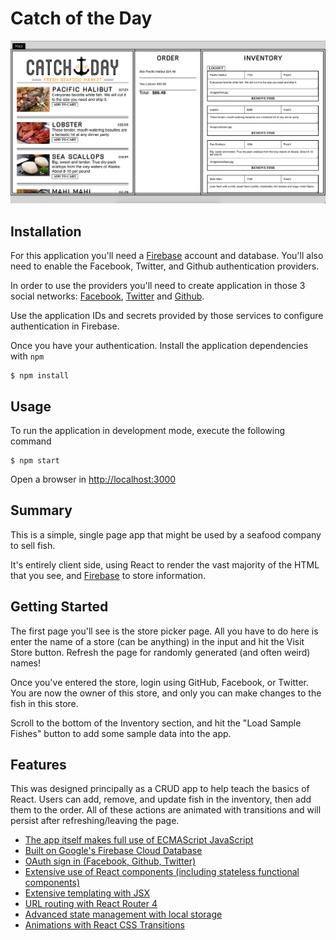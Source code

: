# Catch of the Day

![Screenshot](/public/images/screenshot.png)

## Installation

For this application you'll need a [Firebase](https://firebase.google.com/) account and database.
You'll also need to enable the Facebook, Twitter, and Github authentication providers.

In order to use the providers you'll need to create application in those 3 social networks:
[Facebook](https://www.facebook.com/), [Twitter](https://twitter.com/) and [Github](https://github.com/).

Use the application IDs and secrets provided by those services to configure authentication in Firebase.

Once you have your authentication. Install the application dependencies with `npm`

```
$ npm install
```

## Usage

To run the application in development mode, execute the following command

```
$ npm start
```

Open a browser in [http://localhost:3000](http://localhost:3000)

## Summary

This is a simple, single page app that might be used by a seafood
company to sell fish.

It's entirely client side, using React to render the vast majority of the HTML
that you see, and [Firebase](https://firebase.google.com/) to store information.

## Getting Started

The first page you'll see is the store picker page. All you have to do here is
enter the name of a store (can be anything) in the input and hit the Visit Store
button. Refresh the page for randomly generated (and often weird) names!

Once you've entered the store, login using GitHub, Facebook, or Twitter. You are
now the owner of this store, and only you can make changes to the fish in this
store.

Scroll to the bottom of the Inventory section, and hit the "Load Sample Fishes"
button to add some sample data into the app.

## Features

This was designed principally as a CRUD app to help teach the basics of React.
Users can add, remove, and update fish in the inventory, then add them to the
order. All of these actions are animated with transitions and will persist after
refreshing/leaving the page.

- [The app itself makes full use of ECMAScript
  JavaScript](https://github.com/andydnguyen/Catch-of-the-day/blob/54c6df84d713df47c90ecbf04d70a35eeef8ae8b/src/components/Inventory.js#L4)
- [Built on Google's Firebase Cloud
  Database](https://github.com/andydnguyen/Catch-of-the-day/blob/master/src/base.js)
- [OAuth sign in (Facebook, Github,
  Twitter)](https://github.com/andydnguyen/Catch-of-the-day/blob/master/src/components/Login.js)
- [Extensive use of React components (including stateless functional components)](https://github.com/andydnguyen/Catch-of-the-day/tree/master/src/components)
- [Extensive templating with
  JSX](https://github.com/andydnguyen/Catch-of-the-day/blob/master/src/components/App.js)
- [URL routing with React Router
  4](https://github.com/andydnguyen/Catch-of-the-day/blob/master/src/components/Router.js)
- [Advanced state management with local
  storage](https://github.com/andydnguyen/Catch-of-the-day/blob/54c6df84d713df47c90ecbf04d70a35eeef8ae8b/src/components/App.js#L18)
- [Animations with React CSS
  Transitions](https://github.com/andydnguyen/Catch-of-the-day/blob/master/src/components/Order.js)
